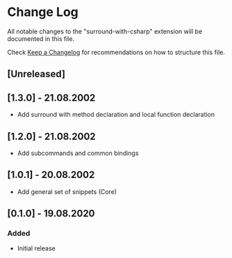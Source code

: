 # Change Log

All notable changes to the "surround-with-csharp" extension will be documented in this file.

Check [Keep a Changelog](http://keepachangelog.com/) for recommendations on how to structure this file.

## [Unreleased]

## [1.3.0] - 21.08.2002

* Add surround with method declaration and local function declaration

## [1.2.0] - 21.08.2002

* Add subcommands and common bindings

## [1.0.1] - 20.08.2002

* Add general set of snippets (Core)

## [0.1.0] - 19.08.2020

### Added

* Initial release

